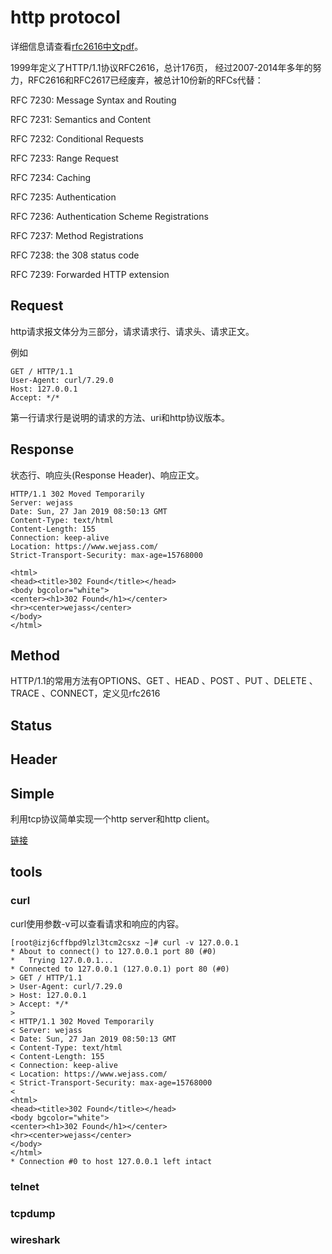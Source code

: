 # http protocol

详细信息请查看[rfc2616][rfc2616][中文pdf][rfc2616cn]。

1999年定义了HTTP/1.1协议RFC2616，总计176页， 经过2007-2014年多年的努力，RFC2616和RFC2617已经废弃，被总计10份新的RFCs代替：

RFC 7230: Message Syntax and Routing

RFC 7231: Semantics and Content

RFC 7232: Conditional Requests

RFC 7233: Range Request

RFC 7234: Caching

RFC 7235: Authentication

RFC 7236: Authentication Scheme Registrations

RFC 7237: Method Registrations

RFC 7238: the 308 status code

RFC 7239: Forwarded HTTP extension

## Request

http请求报文体分为三部分，请求请求行、请求头、请求正文。

例如

```
GET / HTTP/1.1
User-Agent: curl/7.29.0
Host: 127.0.0.1
Accept: */*

```

第一行请求行是说明的请求的方法、uri和http协议版本。

## Response

状态行、响应头(Response Header)、响应正文。

```
HTTP/1.1 302 Moved Temporarily
Server: wejass
Date: Sun, 27 Jan 2019 08:50:13 GMT
Content-Type: text/html
Content-Length: 155
Connection: keep-alive
Location: https://www.wejass.com/
Strict-Transport-Security: max-age=15768000

<html>
<head><title>302 Found</title></head>
<body bgcolor="white">
<center><h1>302 Found</h1></center>
<hr><center>wejass</center>
</body>
</html>
```


## Method

HTTP/1.1的常用方法有OPTIONS、GET 、HEAD 、POST 、PUT 、DELETE 、TRACE 、CONNECT，定义见rfc2616

## Status 

## Header

## Simple

利用tcp协议简单实现一个http server和http client。

[链接][server-simple]

## tools

### curl

curl使用参数-v可以查看请求和响应的内容。

```
[root@izj6cffbpd9lzl3tcm2csxz ~]# curl -v 127.0.0.1
* About to connect() to 127.0.0.1 port 80 (#0)
*   Trying 127.0.0.1...
* Connected to 127.0.0.1 (127.0.0.1) port 80 (#0)
> GET / HTTP/1.1
> User-Agent: curl/7.29.0
> Host: 127.0.0.1
> Accept: */*
> 
< HTTP/1.1 302 Moved Temporarily
< Server: wejass
< Date: Sun, 27 Jan 2019 08:50:13 GMT
< Content-Type: text/html
< Content-Length: 155
< Connection: keep-alive
< Location: https://www.wejass.com/
< Strict-Transport-Security: max-age=15768000
< 
<html>
<head><title>302 Found</title></head>
<body bgcolor="white">
<center><h1>302 Found</h1></center>
<hr><center>wejass</center>
</body>
</html>
* Connection #0 to host 127.0.0.1 left intact
```

### telnet

### tcpdump

### wireshark


[rfc2616]: https://tools.ietf.org/html/rfc2616
[rfc2616cn]: ../resource/pdf/rfc-2616-hypertext-transfer-protocol-chinese.pdf
[server-simple]: ../../component/server/simple